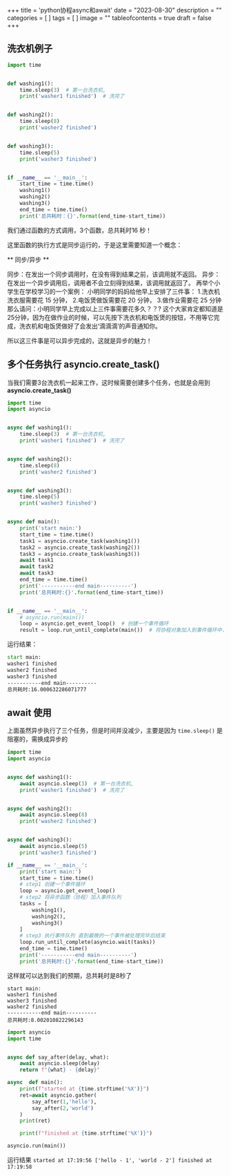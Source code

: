 +++
title = 'python协程async和await'
date = "2023-08-30"
description = ""
categories = [
]
tags = [
]
image = ""
tableofcontents = true
draft = false
+++

## 洗衣机例子
```python
import time


def washing1():
    time.sleep(3)  # 第一台洗衣机,
    print('washer1 finished')  # 洗完了


def washing2():
    time.sleep(8)
    print('washer2 finished')


def washing3():
    time.sleep(5)
    print('washer3 finished')


if __name__ == '__main__':
    start_time = time.time()
    washing1()
    washing2()
    washing3()
    end_time = time.time()
    print('总共耗时：{}'.format(end_time-start_time))
```
我们通过函数的方式调用，3个函数，总共耗时16 秒！

这里函数的执行方式是同步运行的，于是这里需要知道一个概念：

** 同步/异步 **

同步：在发出一个同步调用时，在没有得到结果之前，该调用就不返回。
异步：在发出一个异步调用后，调用者不会立刻得到结果，该调用就返回了。
再举个小学生在学校学习的一个案例：
小明同学的妈妈给他早上安排了三件事：
1.洗衣机洗衣服需要花 15 分钟，
2.电饭煲做饭需要花 20 分钟，
3.做作业需要花 25 分钟
那么请问：小明同学早上完成以上三件事需要花多久？？?
这个大家肯定都知道是25分钟，因为在做作业的时候，可以先按下洗衣机和电饭煲的按钮，不用等它完成，洗衣机和电饭煲做好了会发出‘滴滴滴’的声音通知你。

所以这三件事是可以异步完成的，这就是异步的魅力！



## 多个任务执行 asyncio.create_task()
当我们需要3台洗衣机一起来工作，这时候需要创建多个任务，也就是会用到**asyncio.create_task()**
```python
import time
import asyncio


async def washing1():
    time.sleep(3)  # 第一台洗衣机,
    print('washer1 finished')  # 洗完了


async def washing2():
    time.sleep(8)
    print('washer2 finished')


async def washing3():
    time.sleep(5)
    print('washer3 finished')


async def main():
    print('start main:')
    start_time = time.time()
    task1 = asyncio.create_task(washing1())
    task2 = asyncio.create_task(washing2())
    task3 = asyncio.create_task(washing3())
    await task1
    await task2
    await task3
    end_time = time.time()
    print('-----------end main----------')
    print('总共耗时:{}'.format(end_time-start_time))


if __name__ == '__main__':
    # asyncio.run(main())
    loop = asyncio.get_event_loop()  # 创建一个事件循环
    result = loop.run_until_complete(main())  # 将协程对象加入到事件循环中，并执行
```
运行结果：
```cmd
start main:
washer1 finished
washer2 finished
washer3 finished
-----------end main----------
总共耗时:16.000632286071777
```

## await 使用
上面虽然异步执行了三个任务，但是时间并没减少，主要是因为 `time.sleep()` 是阻塞的，需换成异步的
```python
import time
import asyncio


async def washing1():
    await asyncio.sleep(3)  # 第一台洗衣机,
    print('washer1 finished')  # 洗完了


async def washing2():
    await asyncio.sleep(8)
    print('washer2 finished')


async def washing3():
    await asyncio.sleep(5)
    print('washer3 finished')

if __name__ == '__main__':
    print('start main:')
    start_time = time.time()
    # step1 创建一个事件循环
    loop = asyncio.get_event_loop()
    # step2 将异步函数（协程）加入事件队列
    tasks = [
        washing1(),
        washing2(),
        washing3()
    ]
    # step3 执行事件队列 直到最晚的一个事件被处理完毕后结束
    loop.run_until_complete(asyncio.wait(tasks))
    end_time = time.time()
    print('-----------end main----------')
    print('总共耗时:{}'.format(end_time-start_time))
```
这样就可以达到我们的预期，总共耗时是8秒了
```
start main:
washer1 finished
washer3 finished
washer2 finished
-----------end main----------
总共耗时:8.002010822296143
```

```python
import asyncio
import time


async def say_after(delay, what):
    await asyncio.sleep(delay)
    return f"{what} - {delay}"

async  def main():
    print(f"started at {time.strftime('%X')}")
    ret=await asyncio.gather(
        say_after(1,'hello'),
        say_after(2,'world')
    )
    print(ret)

    print(f"finished at {time.strftime('%X')}")

asyncio.run(main())
```
运行结果
``
started at 17:19:56
['hello - 1', 'world - 2']
finished at 17:19:58
``